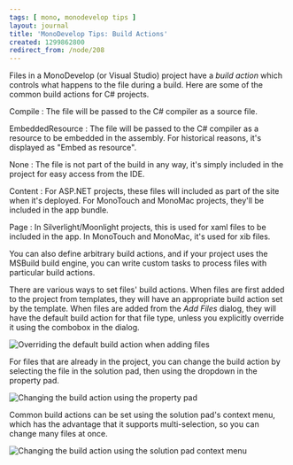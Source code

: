 ```yaml
---
tags: [ mono, monodevelop tips ]
layout: journal
title: 'MonoDevelop Tips: Build Actions'
created: 1299862800
redirect_from: /node/208
---
```

Files in a MonoDevelop (or Visual Studio) project have a _build action_ which
controls what happens to the file during a build. Here are some of the common
build actions for C# projects.<!--break-->

Compile
: The file will be passed to the C# compiler as a source file.

EmbeddedResource
: The file will be passed to the C# compiler as a resource to be
  embedded in the assembly. For historical reasons, it's displayed as
  "Embed as resource".

None
: The file is not part of the build in any way, it's simply included
  in the project for easy access from the IDE.

Content
: For ASP.NET projects, these files will included as part of the site
  when it's deployed. For MonoTouch and MonoMac projects, they'll be
  included in the app bundle.

Page
: In Silverlight/Moonlight projects, this is used for xaml files to be
  included in the app. In MonoTouch and MonoMac, it's used for xib files.

You can also define arbitrary build actions, and if your project uses the
MSBuild build engine, you can write custom tasks to process files with
particular build actions.

There are various ways to set files' build actions. When files are first added
to the project from templates, they will have an appropriate build action set by
the template. When files are added from the _Add Files_ dialog, they will have
the default build action for that file type, unless you explicitly override it
using the combobox in the dialog.

![Overriding the default build action when adding
files](/files/images/md-tips/build-action-override-default.png)

For files that are already in the project, you can change the build action by
selecting the file in the solution pad, then using the dropdown in the property
pad.

![Changing the build action using the property
pad](/files/images/md-tips/build-action-property-pad.png)

Common build actions can be set using the solution pad's context menu, which has
the advantage that it supports multi-selection, so you can change many files at
once.

![Changing the build action using the solution pad context
menu](/files/images/md-tips/build-action-context-menu.png)

